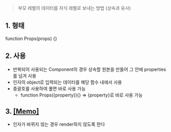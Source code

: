 > 부모 레벨의 데이터를 자식 레벨로 보내는 방법 (상속과 유사)

## 1. 형태
function Props(props) {}

## 2. 사용
- 반복되어 사용되는 Component의 경우 상속할 원본을 만들어 그 안에 properties를 넘겨 사용
- 인자의 object로 입력되는 데이터를 해당 함수 내에서 사용
- 중괄호를 사용하여 풀면 바로 사용 가능
	- function Props({property}){} => {property}로 바로 사용 가능

## 3. [[Memo]](Memorize)
- 인자가 바뀌지 않는 경우 render하지 않도록 한다